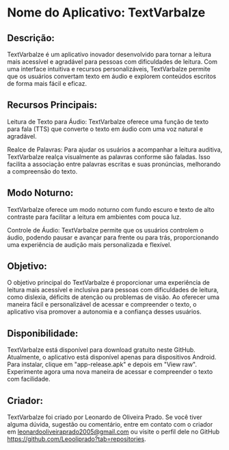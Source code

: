 # Nome do Aplicativo: TextVarbalze

## Descrição:

TextVarbalze é um aplicativo inovador desenvolvido para tornar a leitura mais acessível e agradável para pessoas com dificuldades de leitura. Com uma interface intuitiva e recursos personalizáveis, TextVarbalze permite que os usuários convertam texto em áudio e explorem conteúdos escritos de forma mais fácil e eficaz.

## Recursos Principais:

Leitura de Texto para Áudio: TextVarbalze oferece uma função de texto para fala (TTS) que converte o texto em áudio com uma voz natural e agradável.

Realce de Palavras: Para ajudar os usuários a acompanhar a leitura auditiva, TextVarbalze realça visualmente as palavras conforme são faladas. Isso facilita a associação entre palavras escritas e suas pronúncias, melhorando a compreensão do texto.

## Modo Noturno: 

TextVarbalze oferece um modo noturno com fundo escuro e texto de alto contraste para facilitar a leitura em ambientes com pouca luz.

Controle de Áudio: TextVarbalze permite que os usuários controlem o áudio, podendo pausar e avançar para frente ou para trás, proporcionando uma experiência de audição mais personalizada e flexível.

## Objetivo:

O objetivo principal do TextVarbalze é proporcionar uma experiência de leitura mais acessível e inclusiva para pessoas com dificuldades de leitura, como dislexia, déficits de atenção ou problemas de visão. Ao oferecer uma maneira fácil e personalizável de acessar e compreender o texto, o aplicativo visa promover a autonomia e a confiança desses usuários.

## Disponibilidade:

TextVarbalze está disponível para download gratuito neste GitHub. Atualmente, o aplicativo está disponível apenas para dispositivos Android. Para instalar, clique em "app-release.apk" e depois em "View raw". Experimente agora uma nova maneira de acessar e compreender o texto com facilidade.

## Criador:

TextVarbalze foi criado por Leonardo de Oliveira Prado. Se você tiver alguma dúvida, sugestão ou comentário, entre em contato com o criador em leonardooliveiraprado2005@gmail.com ou visite o perfil dele no GitHub https://github.com/Leooliprado?tab=repositories.






